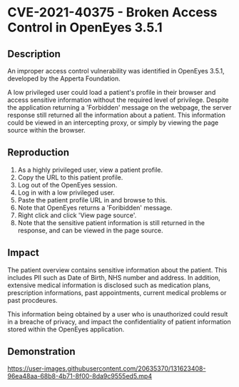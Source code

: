 # CVE-2021-40375 - Broken Access Control in OpenEyes 3.5.1

## Description

An improper access control vulnerability was identified in OpenEyes 3.5.1, developed by the Apperta Foundation.

A low privileged user could load a patient's profile in their browser and access sensitive information without the required level of privilege. Despite the application returning a 'Forbidden' message on the webpage, the server response still returned all the information about a patient. This information could be viewed in an intercepting proxy, or simply by viewing the page source within the browser.

## Reproduction
1. As a highly privileged user, view a patient profile.
2. Copy the URL to this patient profile.
3. Log out of the OpenEyes session.
4. Log in with a low privileged user.
5. Paste the patient profile URL in and browse to this.
6. Note that OpenEyes returns a 'Foribidden' message.
7. Right click and click 'View page source'.
8. Note that the sensitive patient information is still returned in the response, and can be viewed in the page source.

## Impact

The patient overview contains sensitive information about the patient. This includes PII such as Date of Birth, NHS number and address. In addition, extensive medical information is disclosed such as medication plans, prescription informations, past appointments, current medical problems or past procdeures.

This information being obtained by a user who is unauthorized could result in a breache of privacy, and impact the confidentiality of patient information stored within the OpenEyes application.

## Demonstration



https://user-images.githubusercontent.com/20635370/131623408-96ea48aa-68b8-4b71-8f00-8da9c9555ed5.mp4


